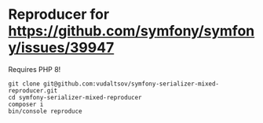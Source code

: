 # Reproducer for https://github.com/symfony/symfony/issues/39947

Requires PHP 8!

```shell
git clone git@github.com:vudaltsov/symfony-serializer-mixed-reproducer.git
cd symfony-serializer-mixed-reproducer
composer i
bin/console reproduce
```
